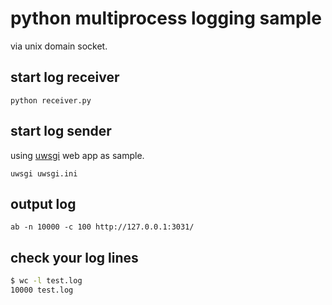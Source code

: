 # python multiprocess logging sample

via unix domain socket.

## start log receiver

```
python receiver.py
```

## start log sender

using [uwsgi](uwsgi.ini) web app as sample.

```
uwsgi uwsgi.ini
```

## output log

```
ab -n 10000 -c 100 http://127.0.0.1:3031/
```

## check your log lines

```bash
$ wc -l test.log
10000 test.log
```
